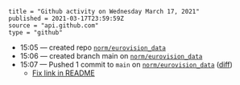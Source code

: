 ```
title = "Github activity on Wednesday March 17, 2021"
published = 2021-03-17T23:59:59Z
source = "api.github.com"
type = "github"
```

* 15:05 — created repo [`norm/eurovision_data`](https://github.com/norm/eurovision_data)
* 15:06 — created branch main on [`norm/eurovision_data`](https://github.com/norm/eurovision_data)
* 15:07 — Pushed 1 commit to `main` on [`norm/eurovision_data`](https://github.com/norm/eurovision_data) ([diff](https://github.com/norm/eurovision_data/compare/56f5bf7ad44f1d686444bd44bd4376eba2892799..a6a0e4b44cbfc7b11f63172025e6f6c86adcee0d))
  * [Fix link in README](https://github.com/norm/eurovision_data/commit/a6a0e4b44cbfc7b11f63172025e6f6c86adcee0d)
